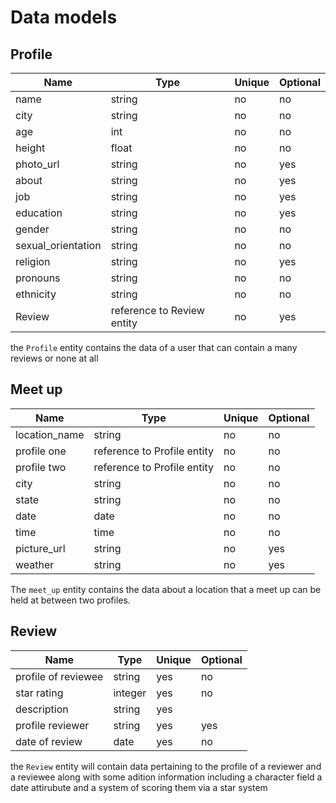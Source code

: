 # Data models

## Profile

| Name | Type | Unique | Optional |
|-|-|-|-|
| name | string | no | no |
| city | string | no | no |
| age | int | no | no |
| height | float | no | no |
| photo_url | string | no | yes |
| about | string | no | yes |
| job | string | no | yes |
| education | string | no | yes |
| gender | string | no | no |
| sexual_orientation | string | no | no |
| religion | string | no | yes |
| pronouns | string | no | no |
| ethnicity | string | no | no |
| Review | reference to Review entity | no | yes |

the `Profile` entity contains the data of a user that can contain a many reviews or none at all


## Meet up

| Name | Type | Unique | Optional |
|-|-|-|-|
| location_name | string | no | no | 
| profile one | reference to Profile entity | no | no | 
| profile two | reference to Profile entity | no | no | 
| city | string | no | no |
| state | string | no | no |
| date | date | no | no |
| time | time | no | no | 
| picture_url | string | no | yes |
| weather | string | no | yes | 

The `meet_up` entity contains the data about a location that a meet up can be held at between two profiles. 


## Review


| Name | Type | Unique | Optional |
|-|-|-|-|
| profile of reviewee | string | yes | no |
| star rating |integer | yes | no |
| description |string | yes || no |
| profile reviewer | string | yes | yes |
| date of review | date | yes | no |

the `Review` entity will contain data pertaining to the profile of a reviewer and a reviewee along with some adition information including a character field a date attirubute and a system of scoring them via a star system